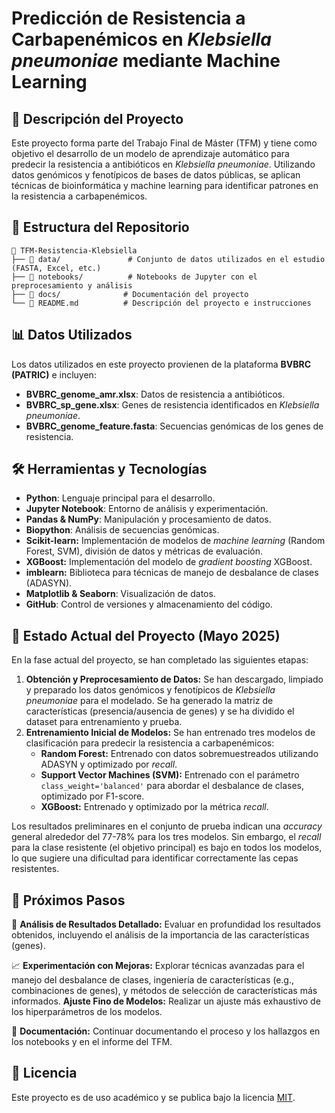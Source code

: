 # Predicción de Resistencia a Carbapenémicos en *Klebsiella pneumoniae* mediante Machine Learning

## 📌 Descripción del Proyecto
Este proyecto forma parte del Trabajo Final de Máster (TFM) y tiene como objetivo el desarrollo de un modelo de aprendizaje automático para predecir la resistencia a antibióticos en *Klebsiella pneumoniae*. Utilizando datos genómicos y fenotípicos de bases de datos públicas, se aplican técnicas de bioinformática y machine learning para identificar patrones en la resistencia a carbapenémicos.

## 📂 Estructura del Repositorio
```
📂 TFM-Resistencia-Klebsiella
├── 📁 data/               # Conjunto de datos utilizados en el estudio (FASTA, Excel, etc.)
├── 📁 notebooks/          # Notebooks de Jupyter con el preprocesamiento y análisis
├── 📁 docs/              # Documentación del proyecto
└── 📄 README.md          # Descripción del proyecto e instrucciones
```

## 📊 Datos Utilizados
Los datos utilizados en este proyecto provienen de la plataforma **BVBRC (PATRIC)** e incluyen:
- **BVBRC_genome_amr.xlsx**: Datos de resistencia a antibióticos.
- **BVBRC_sp_gene.xlsx**: Genes de resistencia identificados en *Klebsiella pneumoniae*.
- **BVBRC_genome_feature.fasta**: Secuencias genómicas de los genes de resistencia.

## 🛠️ Herramientas y Tecnologías
- **Python**: Lenguaje principal para el desarrollo.
- **Jupyter Notebook**: Entorno de análisis y experimentación.
- **Pandas & NumPy**: Manipulación y procesamiento de datos.
- **Biopython**: Análisis de secuencias genómicas.
- **Scikit-learn:** Implementación de modelos de *machine learning* (Random Forest, SVM), división de datos y métricas de evaluación.
- **XGBoost:** Implementación del modelo de *gradient boosting* XGBoost.
- **imblearn:** Biblioteca para técnicas de manejo de desbalance de clases (ADASYN).
- **Matplotlib & Seaborn**: Visualización de datos.
- **GitHub**: Control de versiones y almacenamiento del código.

## 📌 Estado Actual del Proyecto (Mayo 2025)

En la fase actual del proyecto, se han completado las siguientes etapas:

1.  **Obtención y Preprocesamiento de Datos:** Se han descargado, limpiado y preparado los datos genómicos y fenotípicos de *Klebsiella pneumoniae* para el modelado. Se ha generado la matriz de características (presencia/ausencia de genes) y se ha dividido el dataset para entrenamiento y prueba.
2.  **Entrenamiento Inicial de Modelos:** Se han entrenado tres modelos de clasificación para predecir la resistencia a carbapenémicos:
    * **Random Forest:** Entrenado con datos sobremuestreados utilizando ADASYN y optimizado por *recall*.
    * **Support Vector Machines (SVM):** Entrenado con el parámetro `class_weight='balanced'` para abordar el desbalance de clases, optimizado por F1-score.
    * **XGBoost:** Entrenado y optimizado por la métrica *recall*.

Los resultados preliminares en el conjunto de prueba indican una *accuracy* general alrededor del 77-78% para los tres modelos. Sin embargo, el *recall* para la clase resistente (el objetivo principal) es bajo en todos los modelos, lo que sugiere una dificultad para identificar correctamente las cepas resistentes.


## 📌 Próximos Pasos
🔄 **Análisis de Resultados Detallado:** Evaluar en profundidad los resultados obtenidos, incluyendo el análisis de la importancia de las características (genes).

📈 **Experimentación con Mejoras:** Explorar técnicas avanzadas para el manejo del desbalance de clases, ingeniería de características (e.g., combinaciones de genes), y métodos de selección de características más informados.
 **Ajuste Fino de Modelos:** Realizar un ajuste más exhaustivo de los hiperparámetros de los modelos.
 
📢 **Documentación:** Continuar documentando el proceso y los hallazgos en los notebooks y en el informe del TFM. 

## 📜 Licencia
Este proyecto es de uso académico y se publica bajo la licencia [MIT](LICENSE).
